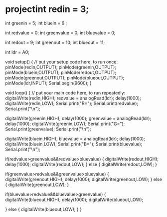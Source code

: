 # projectint redin = 3;
int greenin = 5;
int bluein = 6                                                                                 ;

int redvalue = 0;
int greenvalue = 0;
int bluevalue = 0;

int redout = 9;
int greenout = 10;
int blueout = 11;

int ldr = A0;






void setup() {
  // put your setup code here, to run once:
  pinMode(redin,OUTPUT);
  pinMode(greenin,OUTPUT);
  pinMode(bluein,OUTPUT);
  pinMode(redout,OUTPUT);
  pinMode(greenout,OUTPUT);
  pinMode(blueout,OUTPUT);
  pinMode(ldr,INPUT);
  Serial.begin(9600);
}
  
  void loop() {
  // put your main code here, to run repeatedly:
  digitalWrite(redin,HIGH);
  redvalue = analogRead(ldr);
  delay(1000);
  digitalWrite(redin,LOW);
  Serial.print("R=");
  Serial.print(redvalue);
  Serial.print("\n");

   digitalWrite(greenin,HIGH);
   delay(1000);
  greenvalue = analogRead(ldr);
  delay(1000);
  digitalWrite(greenin,LOW);
  Serial.print("G=");
  Serial.print(greenvalue);
  Serial.print("\n");

   digitalWrite(bluein,HIGH);
  bluevalue = analogRead(ldr);
  delay(1000);
  digitalWrite(bluein,LOW);
  Serial.print("B=");
  Serial.print(bluevalue);
  Serial.print("\n");


  if(redvalue>greenvalue&&redvalue>bluevalue)
  {
    digitalWrite(redout,HIGH);
    delay(1000);
    digitalWrite(redout,LOW);
  }
  else
  {
   digitalWrite(redout,LOW); 
  }
  
  if(greenvalue>redvalue&&greenvalue>bluevalue)
  {
    digitalWrite(greenout,HIGH);
    delay(1000);
    digitalWrite(greenout,LOW);
  }
  else
  {
   digitalWrite(greenout,LOW); 
  }

  if(bluevalue>redvalue&&bluevalue>greenvalue)
  {
    digitalWrite(blueout,HIGH);
    delay(1000);
    digitalWrite(blueout,LOW);
    
  }
  else
  {
   digitalWrite(blueout,LOW); 
  }
}
  
  
  

  
  
  





